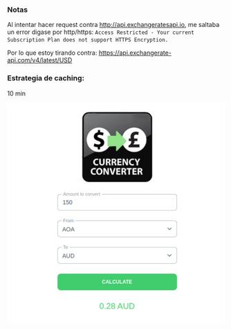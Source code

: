 ### Notas 
Al intentar hacer request contra http://api.exchangeratesapi.io, me saltaba un error digase por http/https:
`Access Restricted - Your current Subscription Plan does not support HTTPS Encryption.`

Por lo que estoy tirando contra: https://api.exchangerate-api.com/v4/latest/USD

### Estrategia de caching: 
10 min

![Preview](https://github.com/jmanuelg33/nextjs_fron_test_fonoma/blob/main/preview.png)
